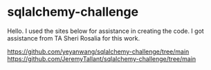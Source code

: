 # sqlalchemy-challenge

Hello. I used the sites below for assistance in creating the code. I got assistance from TA Sheri Rosalia for this work.

https://github.com/yeyanwang/sqlalchemy-challenge/tree/main
https://github.com/JeremyTallant/sqlalchemy-challenge/tree/main
